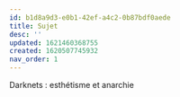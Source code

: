 ```yaml
---
id: b1d8a9d3-e0b1-42ef-a4c2-0b87bdf0aede
title: Sujet
desc: ''
updated: 1621460368755
created: 1620507745932
nav_order: 1
---
```


Darknets : esthétisme et anarchie